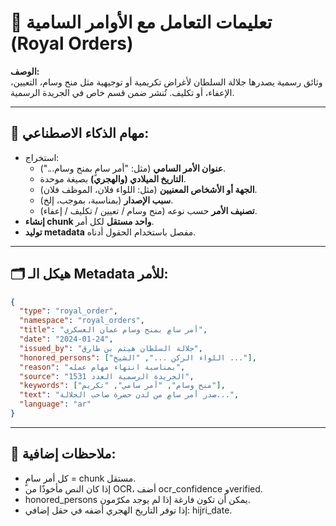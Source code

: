 # 👑 تعليمات التعامل مع الأوامر السامية (Royal Orders)

**الوصف:**  
وثائق رسمية يصدرها جلالة السلطان لأغراض تكريمية أو توجيهية مثل منح وسام، التعيين، الإعفاء، أو تكليف. تُنشر ضمن قسم خاص في الجريدة الرسمية.

---

## 🎯 مهام الذكاء الاصطناعي:
- استخراج:
  - **عنوان الأمر السامي** (مثل: "أمر سامٍ بمنح وسام...").
  - **التاريخ الميلادي (والهجري)** بصيغة موحدة.
  - **الجهة أو الأشخاص المعنيين** (مثل: اللواء فلان، الموظف فلان).
  - **سبب الإصدار** (بمناسبة، بموجب، إلخ).
  - **تصنيف الأمر** حسب نوعه (منح وسام / تعيين / تكليف / إعفاء).
- **إنشاء chunk واحد مستقل** لكل أمر.
- **توليد metadata** مفصل باستخدام الحقول أدناه.

---

## 🗂️ هيكل الـ Metadata للأمر:

```json
{
  "type": "royal_order",
  "namespace": "royal_orders",
  "title": "أمر سامٍ بمنح وسام عمان العسكري",
  "date": "2024-01-24",
  "issued_by": "جلالة السلطان هيثم بن طارق",
  "honored_persons": ["اللواء الركن ...", "الشيخ ..."],
  "reason": "بمناسبة انتهاء مهام عمله",
  "source": "الجريدة الرسمية العدد 1531",
  "keywords": ["منح وسام", "أمر سامي", "تكريم"],
  "text": "صدر أمر سامٍ من لدن حضرة صاحب الجلالة...",
  "language": "ar"
}
```

---

## 📝 ملاحظات إضافية:
- كل أمر سامٍ = chunk مستقل.
- إذا كان النص مأخوذًا من OCR، أضف ocr_confidence وverified.
- honored_persons يمكن أن تكون فارغة إذا لم يوجد مكرّمون.
- إذا توفر التاريخ الهجري أضفه في حقل إضافي: hijri_date.
